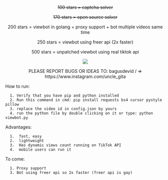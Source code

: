 <p align="center">
<del>100 stars = captcha solver</del>
</p><p align="center">
<del>170 stars = open source solver</del>
</p><p align="center">
200 stars = viewbot in golang + proxy support + bot multiple videos same time
</p><p align="center">
250 stars = viewbot using freer api (2x faster)
</p><p align="center">
500 stars = unpatched viewbot using real tiktok api
</p>


<!--

<p align="center"> 
<img src="https://bagusdev.id/new.png"></img>
</p>

-->

<p align="center"> 
<img src="https://bagusdev.id/new.png"></img>
</p>
<p align="center">
  PLEASE REPORT BUGS OR IDEAS TO: bagusdevid / => https://www.instagram.com/uncle_gita
</p>

How to run:
```
  1. Verify that you have pip and python installed
  2. Run this command in cmd: pip install requests bs4 cursor pystyle pillow
  3. replace the video id in config.json by yours
  4. run the python file by double clicking on it or type: python viewbot.py
```

Advantages:
```
  1.  fast, easy
  2.  lightweight
  3.  Has dynamic views count running on TikTok API
  4.  mobile users can run it
```
To come:
```
  1. Proxy support
  3. Bot using freer api so 2x faster (freer api is gay)
```
